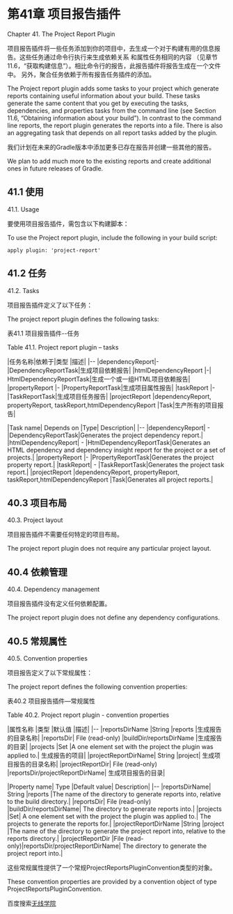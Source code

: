 # **第41章 项目报告插件**

Chapter 41. The Project Report Plugin

项目报告插件将一些任务添加到你的项目中，去生成一个对于构建有用的信息报告。这些任务通过命令行执行来生成依赖关系 和属性任务相同的内容  （见章节11.6，“获取构建信息”）。相比命令行的报告，此报告插件将报告生成在一个文件中。  另外，聚合任务依赖于所有报告任务插件的添加。

The Project report plugin adds some tasks to your project which generate reports containing useful information about your build. These tasks generate the same content that you get by executing the tasks, dependencies, and properties tasks from the command line (see Section 11.6, “Obtaining information about your build”). In contrast to the command line reports, the report plugin generates the reports into a file. There is also an aggregating task that depends on all report tasks added by the plugin.

我们计划在未来的Gradle版本中添加更多已存在报告并创建一些其他的报告。

We plan to add much more to the existing reports and create additional ones in future releases of Gradle.

## **41.1 使用**

41.1. Usage

要使用项目报告插件，需包含以下构建脚本：

To use the Project report plugin, include the following in your build script:

```
apply plugin: 'project-report'
```

## **41.2 任务**

41.2. Tasks

项目报告插件定义了以下任务：

The project report plugin defines the following tasks:

表41.1  项目报告插件--任务

Table 41.1. Project report plugin – tasks

|任务名称|依赖于|类型	|描述|
|--
|dependencyReport|-	|DependencyReportTask|生成项目依赖报告|
|htmlDependencyReport	|-|	HtmlDependencyReportTask|生成一个或一组HTML项目依赖报告|
|propertyReport	|-	|PropertyReportTask|生成项目属性报告|
|taskReport	|-	|TaskReportTask|生成项目任务报告|
|projectReport	|dependencyReport, propertyReport, taskReport,htmlDependencyReport	|Task|生产所有的项目报告|


|Task name|	Depends on	|Type|	Description|
|--
|dependencyReport|	-	|DependencyReportTask|Generates the project dependency report.|
|htmlDependencyReport|	-	|HtmlDependencyReportTask|Generates an HTML dependency and dependency insight report for the project or a set of projects.|
|propertyReport	|-	|PropertyReportTask|Generates the project property report.|
|taskReport|	-	|TaskReportTask|Generates the project task report.|
|projectReport	|dependencyReport, propertyReport, taskReport,htmlDependencyReport	|Task|Generates all project reports.|



## **40.3 项目布局**

40.3. Project layout

项目报告插件不需要任何特定的项目布局。

The project report plugin does not require any particular project layout.

## **40.4  依赖管理**

40.4. Dependency management

项目报告插件没有定义任何依赖配置。

The project report plugin does not define any dependency configurations.

## **40.5 常规属性**

40.5. Convention properties

项目报告定义了以下常规属性：

The project report defines the following convention properties:

表40.2 项目报告插件—常规属性

Table 40.2. Project report plugin - convention properties

|属性名称	|类型	|默认值	|描述|
|--
|reportsDirName	|String	|reports	|生成报告的目录名称|
|reportsDir|	File (read-only)	|buildDir/reportsDirName	|生成报告的目录|
|projects	|Set<Project>	|A one element set with the project the plugin was applied to.|	生成报告的项目|
|projectReportDirName|	String	|project|	生成项目报告的目录名称|
|projectReportDir|	File (read-only)	|reportsDir/projectReportDirName|	生成项目报告的目录|



|Property name|	Type	|Default value|	Description|
|--
|reportsDirName|	String	|reports	|The name of the directory to generate reports into, relative to the build directory.|
|reportsDir|	File (read-only)	|buildDir/reportsDirName|	The directory to generate reports into.|
|projects	|Set<Project>|	A one element set with the project the plugin was applied to.|	The projects to generate the reports for.|
|projectReportDirName	|String	|project	|The name of the directory to generate the project report into, relative to the reports directory.|
|projectReportDir	|File (read-only)|reportsDir/projectReportDirName|	The directory to generate the project report into.|



这些常规属性提供了一个常规ProjectReportsPluginConvention类型的对象。

These convention properties are provided by a convention object of type ProjectReportsPluginConvention.

百度搜索[无线学院](http://wirelesscollege.cn)
